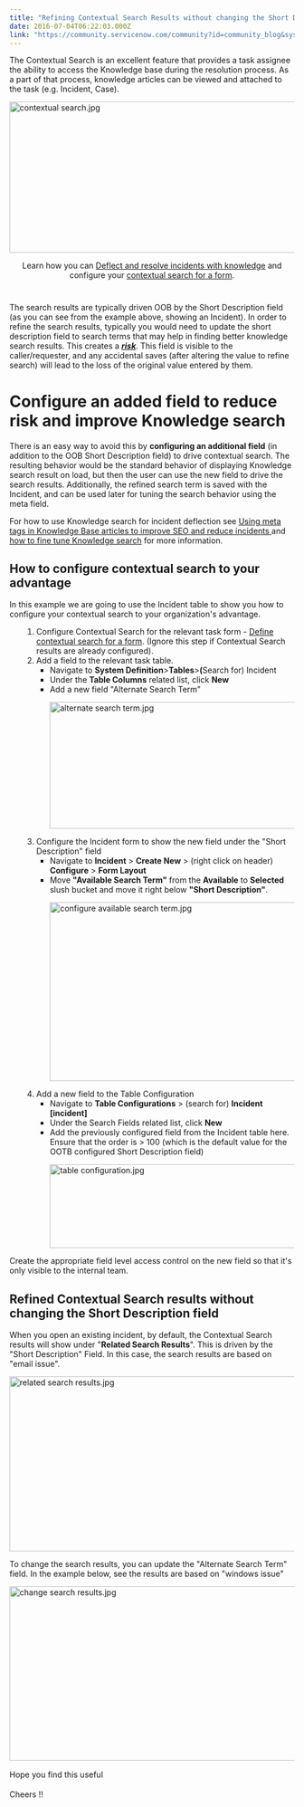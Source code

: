 ```yaml
---
title: "Refining Contextual Search Results without changing the Short Description field"
date: 2016-07-04T06:22:03.000Z
link: "https://community.servicenow.com/community?id=community_blog&sys_id=5eac6625dbd0dbc01dcaf3231f961915"
---
```

<p>The Contextual Search is an excellent feature that provides a task assignee the ability to access the Knowledge base during the resolution process. As a part of that process, knowledge articles can be viewed and attached to the task (e.g. Incident, Case).</p><p><img   alt="contextual search.jpg" class="image-7 jive-image" src="607ebb31db18d3049c9ffb651f9619e6.iix" style="width: 620px; height: 267px; display: block; margin-left: auto; margin-right: auto;"/></p><p style="text-align: center;">Learn how you can <a href="https://docs.servicenow.com/bundle/helsinki-servicenow-platform/page/administer/contextual-search/concept/c_DeflectResolve.html" title="https://docs.servicenow.com/bundle/helsinki-servicenow-platform/page/administer/contextual-search/concept/c_DeflectResolve.html">Deflect and resolve incidents with knowledge</a> and configure your <a href="https://docs.servicenow.com/bundle/helsinki-servicenow-platform/page/administer/contextual-search/task/t_DefineContextualSearchForForm.html#t_DefineContextualSearchForForm" title="https://docs.servicenow.com/bundle/helsinki-servicenow-platform/page/administer/contextual-search/task/t_DefineContextualSearchForForm.html#t_DefineContextualSearchForForm">contextual search for a form</a>.</p><h1></h1><p>The search results are typically driven OOB by the Short Description field (as you can see from the example above, showing an Incident). In order to refine the search results, typically you would need to update the short description field to search terms that may help in finding better knowledge search results. This creates a <span style="text-decoration: underline;"><strong><em>risk</em></strong></span>. This field is visible to the caller/requester, and any accidental saves (after altering the value to refine search) will lead to the loss of the original value entered by them.</p><p></p><h1>Configure an added field to reduce risk and improve Knowledge search</h1><p>There is an easy way to avoid this by <strong>configuring an additional field</strong> (in addition to the OOB Short Description field) to drive contextual search. The resulting behavior would be the standard behavior of displaying Knowledge search result on load, but then the user can use the new field to drive the search results. Additionally, the refined search term is saved with the Incident, and can be used later for tuning the search behavior using the meta field.</p><p></p><p>For how to use Knowledge search for incident deflection see <a __default_attr="4043" __jive_macro_name="blogpost" class="jive_macro jive_macro_blogpost" data-orig-content="Using meta tags in Knowledge Base articles to improve SEO and reduce incidents " data-renderedposition="631.6903076171875_7.997159004211426_811_36" href="/community?id=community_blog&sys_id=c5bc6a25dbd0dbc01dcaf3231f9619eb" modifiedtitle="true" title="Using meta tags in Knowledge Base articles to improve SEO and reduce incidents ">Using meta tags in Knowledge Base articles to improve SEO and reduce incidents </a> and <a title="" _jive_internal="true" href="/community/service-automation-platform/knowledge-management/blog/2016/03/18/making-knowledge-search-work-for-you">how to fine tune Knowledge search</a> for more information.</p><p></p><h2>How to configure contextual search to your advantage</h2><p>In this example we are going to use the Incident table to show you how to configure your contextual search to your organization's advantage.</p><ol><ol><li>Configure Contextual Search for the relevant task form - <a href="https://docs.servicenow.com/bundle/helsinki-servicenow-platform/page/administer/contextual-search/task/t_DefineContextualSearchForForm.html#t_DefineContextualSearchForForm" title="https://docs.servicenow.com/bundle/helsinki-servicenow-platform/page/administer/contextual-search/task/t_DefineContextualSearchForForm.html#t_DefineContextualSearchForForm">Define contextual search for a form</a>. (Ignore this step if Contextual Search results are already configured).</li><li>Add a field to the relevant task table.<ul><li>Navigate to <strong>System Definition</strong>&gt;<strong>Tables</strong>&gt;<strong>(</strong>Search for) Incident</li><li>Under the <strong>Table Columns</strong> related list, click <strong>New</strong></li><li>Add a new field "Alternate Search Term"<p><img   alt="alternate search term.jpg" class="image-8 jive-image" src="e0256d46db1053043eb27a9e0f9619fd.iix" style="width: 620px; height: 224px; display: block; margin-left: auto; margin-right: auto;"/></p></li></ul></li><li>Configure the Incident form to show the new field under the "Short Description" field<ul><li>Navigate to <strong>Incident</strong> &gt; <strong>Create New</strong> &gt; (right click on header) <strong>Configure</strong> &gt; <strong>Form Layout</strong></li><li>Move <strong>"Available Search Term"</strong> from the <strong>Available</strong> to <strong>Selected</strong> slush bucket and move it right below <strong>"Short Description"</strong>.<p><img   alt="configure available search term.jpg" class="image-9 jive-image" src="47f2cdc2db5897041dcaf3231f9619d5.iix" style="width: 620px; height: 316px; display: block; margin-left: auto; margin-right: auto;"/></p></li></ul></li><li>Add a new field to the Table Configuration<ul><li>Navigate to <strong>Table Configurations</strong> &gt; (search for) <strong>Incident [incident]</strong></li><li>Under the Search Fields related list, click <strong>New</strong></li><li>Add the previously configured field from the Incident table here. Ensure that the order is &gt; 100 (which is the default value for the OOTB configured Short Description field)<p><img   alt="table configuration.jpg" class="image-10 jive-image" src="92b16806db10dfc068c1fb651f961912.iix" style="width: 620px; height: 148px; display: block; margin-left: auto; margin-right: auto;"/></p></li></ul></li></ol></ol><p>Create the appropriate field level access control on the new field so that it's only visible to the internal team.</p><p></p><h2>Refined Contextual Search results without changing the Short Description field</h2><p>When you open an existing incident, by default, the Contextual Search results will show under "<strong>Related Search Results</strong>". This is driven by the "Short Description" Field. In this case, the search results are based on "email issue".</p><p><img   alt="related search results.jpg" class="image-11 jive-image" src="bf21440adb141344e9737a9e0f961990.iix" style="width: 620px; height: 309px; display: block; margin-left: auto; margin-right: auto;"/></p><p>To change the search results, you can update the "Alternate Search Term" field. In the example below, see the results are based on "windows issue"</p><p><img  alt="change search results.jpg" class="image-12 jive-image" src="afe36902db105b04ed6af3231f9619fd.iix" style="width: 620px; height: 308px; display: block; margin-left: auto; margin-right: auto;"/></p><p style="padding-left: 120px;"></p><p style="padding-left: 120px;"></p><p><span style="line-height: 1.5;">Hope you find this useful</span></p><p></p><p><span style="line-height: 1.5;">Cheers !!</span></p>
